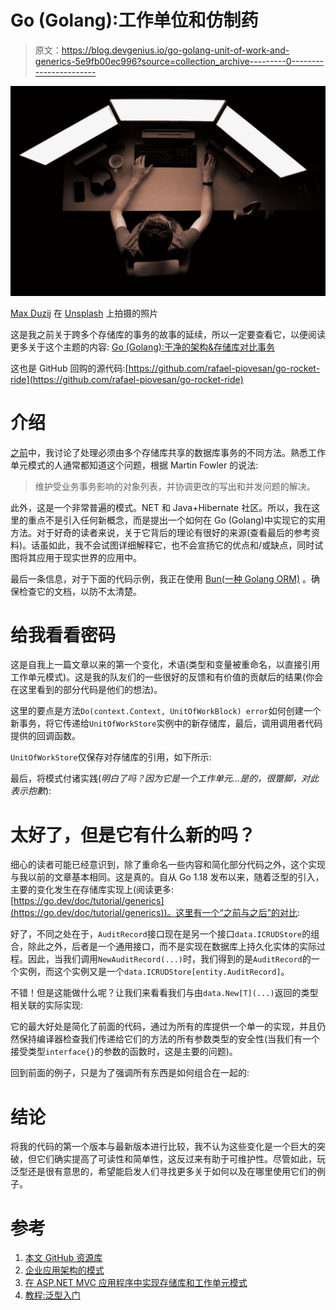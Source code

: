# Go (Golang):工作单位和仿制药

> 原文：<https://blog.devgenius.io/go-golang-unit-of-work-and-generics-5e9fb00ec996?source=collection_archive---------0----------------------->

![](img/b47c70dacdb3f808ab4b6ed4da8bff32.png)

[Max Duzij](https://unsplash.com/@max_duz?utm_source=medium&utm_medium=referral) 在 [Unsplash](https://unsplash.com?utm_source=medium&utm_medium=referral) 上拍摄的照片

这是我之前关于跨多个存储库的事务的故事的延续，所以一定要查看它，以便阅读更多关于这个主题的内容: [Go (Golang):干净的架构&存储库对比事务](/go-golang-clean-architecture-repositories-vs-transactions-9b3b7c953463)

这也是 GitHub 回购的源代码:[https://github.com/rafael-piovesan/go-rocket-ride](https://github.com/rafael-piovesan/go-rocket-ride)

# 介绍

[之前](/go-golang-clean-architecture-repositories-vs-transactions-9b3b7c953463)中，我讨论了处理必须由多个存储库共享的数据库事务的不同方法。熟悉工作单元模式的人通常都知道这个问题，根据 Martin Fowler 的说法:

> 维护受业务事务影响的对象列表，并协调更改的写出和并发问题的解决。

此外，这是一个非常普遍的模式。NET 和 Java+Hibernate 社区。所以，我在这里的重点不是引入任何新概念，而是提出一个如何在 Go (Golang)中实现它的实用方法。对于好奇的读者来说，关于它背后的理论有很好的来源(查看最后的参考资料)。话虽如此，我不会试图详细解释它，也不会宣扬它的优点和/或缺点，同时试图将其应用于现实世界的应用中。

最后一条信息，对于下面的代码示例，我正在使用 [Bun(一种 Golang ORM)](https://bun.uptrace.dev/) 。确保检查它的文档，以防不太清楚。

# 给我看看密码

这是自我上一篇文章以来的第一个变化，术语(类型和变量被重命名，以直接引用工作单元模式)。这是我的队友们的一些很好的反馈和有价值的贡献后的结果(你会在这里看到的部分代码是他们的想法)。

这里的要点是方法`Do(context.Context, UnitOfWorkBlock) error`如何创建一个新事务，将它传递给`UnitOfWorkStore`实例中的新存储库，最后，调用调用者代码提供的回调函数。

`UnitOfWorkStore`仅保存对存储库的引用，如下所示:

最后，将模式付诸实践(*明白了吗？因为它是一个工作单元…是的，很蹩脚，对此表示抱歉*):

# 太好了，但是它有什么新的吗？

细心的读者可能已经意识到，除了重命名一些内容和简化部分代码之外，这个实现与我以前的文章基本相同。这是真的。自从 Go 1.18 发布以来，随着泛型的引入，主要的变化发生在存储库实现上(阅读更多:[https://go.dev/doc/tutorial/generics](https://go.dev/doc/tutorial/generics))。这里有一个“之前与之后”的对比:

好了，不同之处在于，`AuditRecord`接口现在是另一个接口`data.ICRUDStore`的组合，除此之外，后者是一个通用接口，而不是实现在数据库上持久化实体的实际过程。因此，当我们调用`NewAuditRecord(...)`时，我们得到的是`AuditRecord`的一个实例，而这个实例又是一个`data.ICRUDStore[entity.AuditRecord]`。

不错！但是这能做什么呢？让我们来看看我们与由`data.New[T](...)`返回的类型相关联的实际实现:

它的最大好处是简化了前面的代码，通过为所有的库提供一个单一的实现，并且仍然保持编译器检查我们传递给它们的方法的所有参数类型的安全性(当我们有一个接受类型`interface{}`的参数的函数时，这是主要的问题)。

回到前面的例子，只是为了强调所有东西是如何组合在一起的:

# 结论

将我的代码的第一个版本与最新版本进行比较，我不认为这些变化是一个巨大的突破，但它们确实提高了可读性和简单性，这反过来有助于可维护性。尽管如此，玩泛型还是很有意思的，希望能启发人们寻找更多关于如何以及在哪里使用它们的例子。

# 参考

1.  [本文 GitHub 资源库](https://github.com/rafael-piovesan/go-rocket-ride)
2.  [企业应用架构的模式](https://www.martinfowler.com/eaaCatalog/)
3.  [在 ASP.NET MVC 应用程序中实现存储库和工作单元模式](https://docs.microsoft.com/en-us/aspnet/mvc/overview/older-versions/getting-started-with-ef-5-using-mvc-4/implementing-the-repository-and-unit-of-work-patterns-in-an-asp-net-mvc-application)
4.  [教程:泛型入门](https://go.dev/doc/tutorial/generics)
